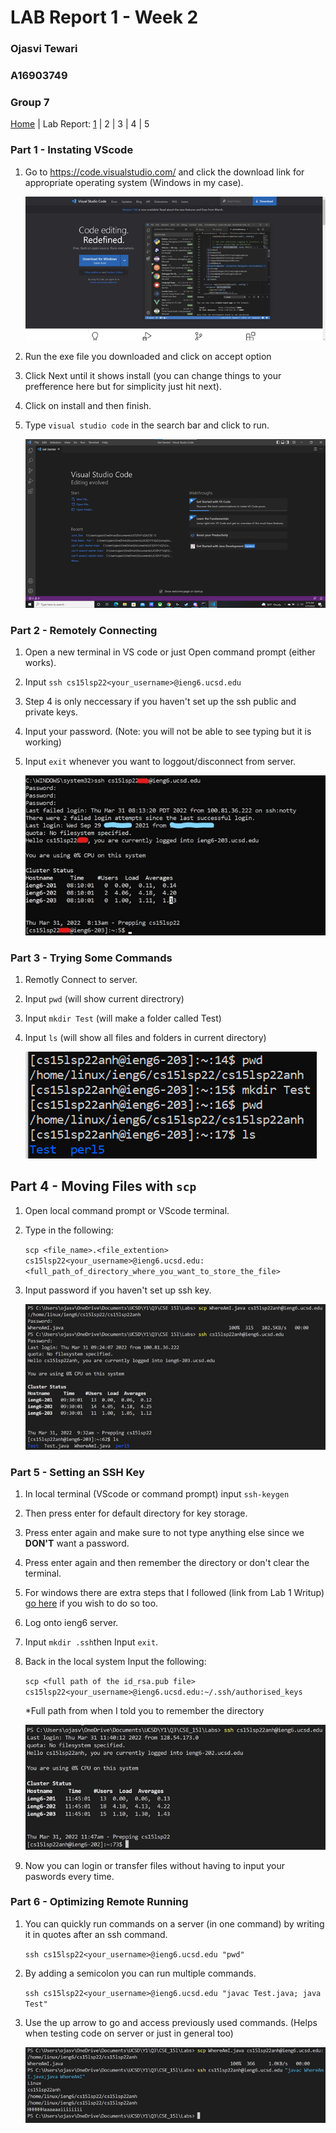 # LAB Report 1 - Week 2
### Ojasvi Tewari
### A16903749
### Group 7

[Home](index.html) | Lab Report: [1](lab-report-1-week-2.html) | 2 | 3 | 4 | 5

### Part 1 - Instating VScode
1. Go to https://code.visualstudio.com/ and click the download link for appropriate operating system (Windows in my case).

    ![VS_website](Screenshots/LAB1_VSWeb.png)
2. Run the exe file you downloaded and click on accept option 
3. Click Next until it shows install (you can change things to your prefference here but for simplicity just hit next).
4. Click on install and then finish.
5. Type `visual studio code` in the search bar and click to run.

    ![VS_running](Screenshots/LAB1_VSApp.png)

### Part 2 - Remotely Connecting
1. Open a new terminal in VS code or just Open command prompt (either works).
2. Input `ssh cs15lsp22<your_username>@ieng6.ucsd.edu`
3. Step 4 is only neccessary if you haven't set up the ssh public and private keys.
4. Input your password. (Note: you will not be able to see typing but it is working)
5. Input `exit` whenever you want to loggout/disconnect from server.

    ![SSH_running](Screenshots/LAB1_SSH.jpg)

### Part 3 - Trying Some Commands
1. Remotly Connect to server. 
2. Input `pwd` (will show current directrory)
3. Input `mkdir Test` (will make a folder called Test)
4. Input `ls` (will show all files and folders in current directory)

    ![SRVRCMDS_running](Screenshots/LAB1_SRVRCmds.png)

## Part 4 - Moving Files with `scp`
1. Open local command prompt or VScode terminal.
2. Type in the following:

    `scp <file_name>.<file_extention> cs15lsp22<your_username>@ieng6.ucsd.edu:<full_path_of_directory_where_you_want_to_store_the_file>`
3. Input password if you haven't set up ssh key.

    ![SCP_running](Screenshots/LAB1_SCP.png)

### Part 5 - Setting an SSH Key
1. In local terminal (VScode or command prompt) input `ssh-keygen`
2. Then press enter for default directory for key storage.
3. Press enter again and make sure to not type anything else since we **DON'T** want a password.
4. Press enter again and then remember the directory or don't clear the terminal.
5. For windows there are extra steps that I followed (link from Lab 1 Writup) [go here](https://docs.microsoft.com/en-us/windows-server/administration/openssh/openssh_keymanagement#user-key-generation) if you wish to do so too.
6. Log onto ieng6 server.
7. Input `mkdir .ssh`then Input `exit`.
8. Back in the local system Input the following:

    `scp <full path of the id_rsa.pub file> cs15lsp22<your_username>@ieng6.ucsd.edu:~/.ssh/authorised_keys`

    *Full path from when I told you to remember the directory

    ![SSH-KEYGEN_running](Screenshots/LAB1_KEY.png)

9. Now you can login or transfer files without having to input your paswords every time.

### Part 6 - Optimizing Remote Running
1. You can quickly run commands on a server (in one command) by writing it in quotes after an ssh command.

    `ssh cs15lsp22<your_username>@ieng6.ucsd.edu "pwd"`
2. By adding a semicolon you can run multiple commands.

    `ssh cs15lsp22<your_username>@ieng6.ucsd.edu "javac Test.java; java Test"`
3. Use the up arrow to go and access previously used commands. (Helps when testing code on server or just in general too)

    ![SPEED_running](Screenshots/LAB1_SPEED.png)
